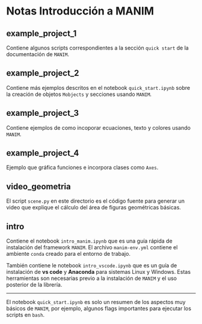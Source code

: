 # Notas Introducción a MANIM

## example\_project\_1
Contiene algunos scripts correspondientes a la sección `quick start` de la documentación de `MANIM`.

## example\_project\_2
Contiene más ejemplos descritos en el notebook `quick_start.ipynb` sobre la creación de objetos `Mobjects` y secciones usando `MANIM`.

## example\_project\_3
Contiene ejemplos de como incoporar ecuaciones, texto y colores usando `MANIM`.

## example\_project\_4
Ejemplo que gráfica funciones e incorpora clases como `Axes`.

## video\_geometria
El script `scene.py` en este directorio es el código fuente para generar un video que explique el cálculo del área de figuras geométricas básicas. 

## intro
Contiene el notebook `intro_manim.ipynb` que es una guía rápida de instalación del framework `MANIM`. El archivo `manim-env.yml` contiene el ambiente `conda` creado para el entorno de trabajo. 

También contiene le notebook `intro_vscode.ipynb` que es un guía de instalación de **vs code** y **Anaconda** para sistemas Linux y Windows. Estas herramientas son necesarias previo a la instalación de `MANIM` y el uso posterior de la librería.  

---
El notebook `quick_start.ipynb` es solo un resumen de los aspectos muy básicos de `MANIM`, por ejemplo, algunos flags importantes para ejecutar los scripts en `bash`.
